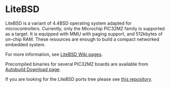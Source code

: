 LiteBSD
======

LiteBSD is a variant of 4.4BSD operating system adapted for microcontrollers.
Currently, only the Microchip PIC32MZ family is supported as a target.
It is equipped with MMU with paging support, and 512kbytes of on-chip RAM.
These resources are enough to build a compact networked embedded system.

For more information, see [LiteBSD Wiki pages](https://github.com/sergev/LiteBSD/wiki).

Precompiled binaries for several PIC32MZ boards are available from
[Autobuild Download page](http://litebsd.org/wiki/autobuild.php).

If you are looking for the LiteBSD ports tree please see
[this repository](https://github.com/ibara/LiteBSD-Ports).
